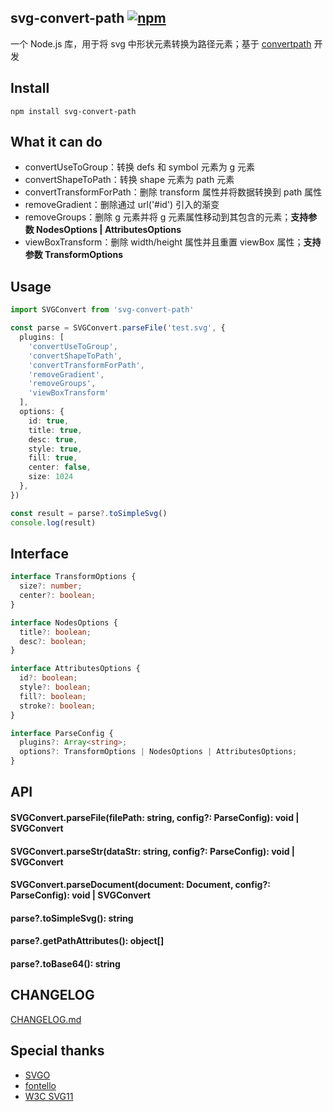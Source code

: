 ## svg-convert-path [![npm](https://img.shields.io/badge/npm-svg--convert--path-brightgreen)](https://www.npmjs.com/package/svg-convert-path)

一个 Node.js 库，用于将 svg 中形状元素转换为路径元素；基于 [convertpath](https://www.npmjs.com/package/convertpath) 开发

## Install

```
npm install svg-convert-path
```

## What it can do

- convertUseToGroup：转换 defs 和 symbol 元素为 g 元素
- convertShapeToPath：转换 shape 元素为 path 元素
- convertTransformForPath：删除 transform 属性并将数据转换到 path 属性
- removeGradient：删除通过 url('#id') 引入的渐变
- removeGroups：删除 g 元素并将 g 元素属性移动到其包含的元素；**支持参数 NodesOptions | AttributesOptions**
- viewBoxTransform：删除 width/height 属性并且重置 viewBox 属性；**支持参数 TransformOptions**

## Usage

```ts
import SVGConvert from 'svg-convert-path'

const parse = SVGConvert.parseFile('test.svg', {
  plugins: [
    'convertUseToGroup',
    'convertShapeToPath',
    'convertTransformForPath',
    'removeGradient',
    'removeGroups',
    'viewBoxTransform'
  ],
  options: {
    id: true,
    title: true,
    desc: true,
    style: true,
    fill: true,
    center: false,
    size: 1024
  },
})

const result = parse?.toSimpleSvg()
console.log(result)
```

## Interface

```ts
interface TransformOptions {
  size?: number;
  center?: boolean;
}

interface NodesOptions {
  title?: boolean;
  desc?: boolean;
}

interface AttributesOptions {
  id?: boolean;
  style?: boolean;
  fill?: boolean;
  stroke?: boolean;
}

interface ParseConfig {
  plugins?: Array<string>;
  options?: TransformOptions | NodesOptions | AttributesOptions;
}
```

## API

#### SVGConvert.parseFile(filePath: string, config?: ParseConfig): void | SVGConvert

#### SVGConvert.parseStr(dataStr: string, config?: ParseConfig): void | SVGConvert

#### SVGConvert.parseDocument(document: Document, config?: ParseConfig): void | SVGConvert

#### parse?.toSimpleSvg(): string

#### parse?.getPathAttributes(): object[]

#### parse?.toBase64(): string

## CHANGELOG

[CHANGELOG.md](https://github.com/peiyanlu/svg-convert-path/blob/master/CHANGELOG.md)

## Special thanks

- [SVGO](https://github.com/svg/svgo)
- [fontello](https://github.com/fontello/svgpath)
- [W3C SVG11](https://www.w3.org/TR/SVG11/)
